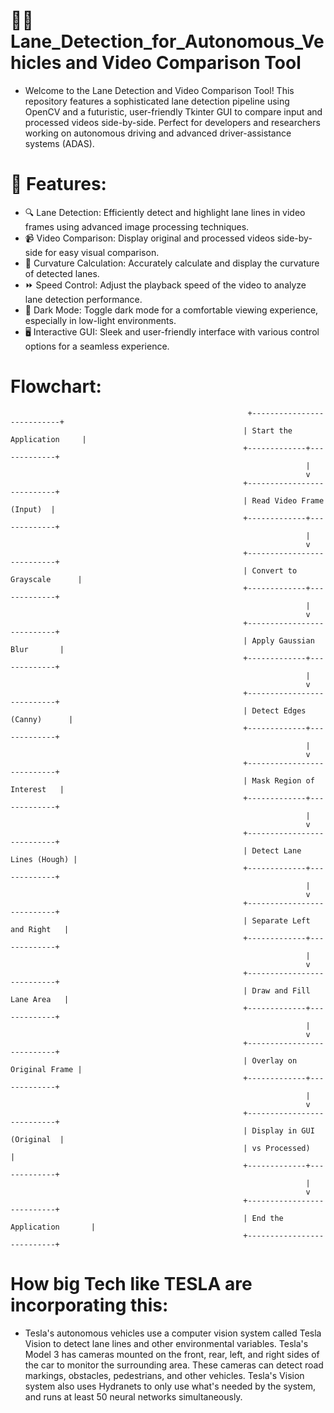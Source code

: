 # 🚗✨ Lane_Detection_for_Autonomous_Vehicles and Video Comparison Tool
- Welcome to the Lane Detection and Video Comparison Tool! This repository features a sophisticated lane detection pipeline using OpenCV and a futuristic, user-friendly Tkinter GUI to compare input and processed videos side-by-side. Perfect for developers and researchers working on autonomous driving and advanced driver-assistance systems (ADAS).

# 🌟 Features:
- 🔍 Lane Detection: Efficiently detect and highlight lane lines in video frames using advanced image processing techniques.
- 📹 Video Comparison: Display original and processed videos side-by-side for easy visual comparison.
- 📏 Curvature Calculation: Accurately calculate and display the curvature of detected lanes.
- ⏩ Speed Control: Adjust the playback speed of the video to analyze lane detection performance.
- 🌙 Dark Mode: Toggle dark mode for a comfortable viewing experience, especially in low-light environments.
- 🖥️ Interactive GUI: Sleek and user-friendly interface with various control options for a seamless experience.

# Flowchart:
                                                         +---------------------------+
                                                        | Start the Application     |
                                                        +-------------+-------------+
                                                                      |
                                                                      v
                                                        +---------------------------+
                                                        | Read Video Frame (Input)  |
                                                        +-------------+-------------+
                                                                      |
                                                                      v
                                                        +---------------------------+
                                                        | Convert to Grayscale      |
                                                        +-------------+-------------+
                                                                      |
                                                                      v
                                                        +---------------------------+
                                                        | Apply Gaussian Blur       |
                                                        +-------------+-------------+
                                                                      |
                                                                      v
                                                        +---------------------------+
                                                        | Detect Edges (Canny)      |
                                                        +-------------+-------------+
                                                                      |
                                                                      v
                                                        +---------------------------+
                                                        | Mask Region of Interest   |
                                                        +-------------+-------------+
                                                                      |
                                                                      v
                                                        +---------------------------+
                                                        | Detect Lane Lines (Hough) |
                                                        +-------------+-------------+
                                                                      |
                                                                      v
                                                        +---------------------------+
                                                        | Separate Left and Right   |
                                                        +-------------+-------------+
                                                                      |
                                                                      v
                                                        +---------------------------+
                                                        | Draw and Fill Lane Area   |
                                                        +-------------+-------------+
                                                                      |
                                                                      v
                                                        +---------------------------+
                                                        | Overlay on Original Frame |
                                                        +-------------+-------------+
                                                                      |
                                                                      v
                                                        +---------------------------+
                                                        | Display in GUI (Original  |
                                                        | vs Processed)             |
                                                        +-------------+-------------+
                                                                      |
                                                                      v
                                                        +---------------------------+
                                                        | End the Application       |
                                                        +---------------------------+

# How big Tech like TESLA are incorporating this:
- Tesla's autonomous vehicles use a computer vision system called Tesla Vision to detect lane lines and other environmental variables. Tesla's Model 3 has cameras mounted on the front, rear, left, and right sides of the car to monitor the surrounding area. These cameras can detect road markings, obstacles, pedestrians, and other vehicles. Tesla's Vision system also uses Hydranets to only use what's needed by the system, and runs at least 50 neural networks simultaneously.

